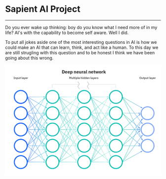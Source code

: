 # Sapient AI Project

---

Do you ever wake up thinking: boy do you know what I need more of in my life? AI's with the capability to become self aware.
Well I did.

To put all jokes aside one of the most interesting questions in AI is how we could make an AI that can learn, think, and 
act like a human. To this day we are still strugling with this question and to be honest I think we have been going about this wrong.

![Feed Forward Neural Network,Credit for Image to: IBM](Images/ICLH_Diagram_Batch_01_03-DeepNeuralNetwork-WHITEBG.webp)

